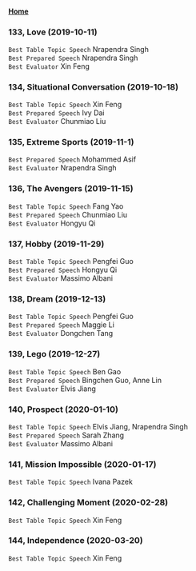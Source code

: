 #### [Home](https://eshtmc.github.io/)    

### 133, Love (2019-10-11)
`Best Table Topic Speech` Nrapendra Singh    
`Best Prepared Speech` Nrapendra Singh   
`Best Evaluator` Xin Feng   

### 134, Situational Conversation (2019-10-18)
`Best Table Topic Speech` Xin Feng    
`Best Prepared Speech` Ivy Dai   
`Best Evaluator` Chunmiao Liu  

### 135, Extreme Sports (2019-11-1)   
`Best Prepared Speech` Mohammed Asif      
`Best Evaluator` Nrapendra Singh   

### 136, The Avengers (2019-11-15)
`Best Table Topic Speech` Fang Yao  
`Best Prepared Speech` Chunmiao Liu      
`Best Evaluator` Hongyu Qi    

### 137, Hobby (2019-11-29)  
`Best Table Topic Speech` Pengfei Guo   
`Best Prepared Speech` Hongyu Qi      
`Best Evaluator` Massimo Albani   

### 138, Dream (2019-12-13)  
`Best Table Topic Speech` Pengfei Guo   
`Best Prepared Speech` Maggie Li      
`Best Evaluator` Dongchen Tang   

### 139, Lego (2019-12-27)  
`Best Table Topic Speech` Ben Gao    
`Best Prepared Speech` Bingchen Guo, Anne Lin      
`Best Evaluator` Elvis Jiang    

### 140, Prospect (2020-01-10)  
`Best Table Topic Speech` Elvis Jiang, Nrapendra Singh       
`Best Prepared Speech` Sarah Zhang         
`Best Evaluator` Massimo Albani       

### 141, Mission Impossible (2020-01-17)  
`Best Table Topic Speech` Ivana Pazek       
     
### 142, Challenging Moment (2020-02-28)  
`Best Table Topic Speech` Xin Feng   

### 144, Independence (2020-03-20)  
`Best Table Topic Speech` Xin Feng   
